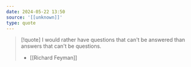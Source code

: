 ```yaml
---
date: 2024-05-22 13:50
source: '[[unknown]]'
type: quote
---
```




> [!quote]
> I would rather have questions that can't be answered than answers that can't be questions.
> - [[Richard Feyman]]

